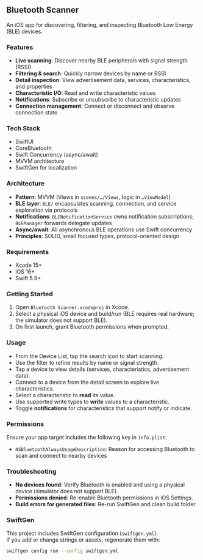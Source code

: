 ## Bluetooth Scanner

An iOS app for discovering, filtering, and inspecting Bluetooth Low Energy (BLE) devices.

### Features
- **Live scanning**: Discover nearby BLE peripherals with signal strength (RSSI)
- **Filtering & search**: Quickly narrow devices by name or RSSI
- **Detail inspection**: View advertisement data, services, characteristics, and properties
- **Characteristic I/O**: Read and write characteristic values
- **Notifications**: Subscribe or unsubscribe to characteristic updates
- **Connection management**: Connect or disconnect and observe connection state

### Tech Stack
- SwiftUI
- CoreBluetooth
- Swift Concurrency (async/await)
- MVVM architecture
- SwiftGen for localization

### Architecture
- **Pattern**: MVVM (Views in `scenes/…/Views`, logic in `…ViewModel`)
- **BLE layer**: `BLE/` encapsulates scanning, connection, and service exploration via protocols
- **Notifications**: `BLENotificationService` owns notification subscriptions; `BLEManager` forwards delegate updates
- **Async/await**: All asynchronous BLE operations use Swift concurrency
- **Principles**: SOLID, small focused types, protocol-oriented design

### Requirements
- Xcode 15+
- iOS 16+
- Swift 5.9+

### Getting Started
1. Open `Bluetooth Scanner.xcodeproj` in Xcode.
2. Select a physical iOS device and build/run (BLE requires real hardware; the simulator does not support BLE).
3. On first launch, grant Bluetooth permissions when prompted.

### Usage
- From the Device List, tap the search icon to start scanning.
- Use the filter to refine results by name or signal strength.
- Tap a device to view details (services, characteristics, advertisement data).
- Connect to a device from the detail screen to explore live characteristics.
- Select a characteristic to **read** its value.
- Use supported write types to **write** values to a characteristic.
- Toggle **notifications** for characteristics that support notify or indicate.

### Permissions
Ensure your app target includes the following key in `Info.plist`:
- `NSBluetoothAlwaysUsageDescription`: Reason for accessing Bluetooth to scan and connect to nearby devices

### Troubleshooting
- **No devices found**: Verify Bluetooth is enabled and using a physical device (simulator does not support BLE).
- **Permissions denied**: Re-enable Bluetooth permissions in iOS Settings.
- **Build errors for generated files**: Re-run SwiftGen and clean build folder.


### SwiftGen
This project includes SwiftGen configuration (`swiftgen.yml`).  
If you add or change strings or assets, regenerate them with:

```bash
swiftgen config run --config swiftgen.yml
